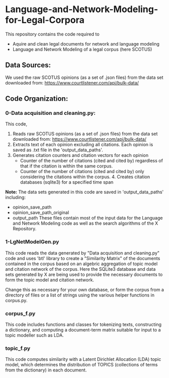 # Language-and-Network-Modeling-for-Legal-Corpora
This repository contains the code required to
- Aquire and clean legal documents for network and language modeling
- Language and Network Modeling of a legal corpus (here SCOTUS)
## Data Sources:
We used the raw SCOTUS opinions (as a set of .json files) from the data set downloaded from: https://www.courtlistener.com/api/bulk-data/

## Code Organization:

### 0-Data acquisition and cleaning.py:
This code, 
   1. Reads raw SCOTUS opinions (as a set of .json files) from the data set downloaded from: https://www.courtlistener.com/api/bulk-data/
   2. Extracts text of each opinion excluding all citations. Each opinion is saved as .txt file in the 'output_data_paths'.
   3. Generates citation counters and citation vectors for each opinion
        - Counter of the number of citations (cited and cited by) regardless of that if the citation is within the same corpus.
        - Counter of the number of citations (cited and cited by) only considering the citations within the corpus.
    4.  Creates citation databases (sqlite3) for a specified time span
   
**Note:**   The data sets generated in this code are saved in 'output_data_paths' including:
- opinion_save_path
- opinion_save_path_original
- output_path
These files contain most of the input data for the Language and Network Modeling code as well as the search algorithms of the X Repository.

### 1-LgNetModelGen.py
This code reads the data generated by "Data acquisition and cleaning.py" code and uses 'btl' library to create a "Similarity Matrix" of the documents contained in the corpus based on an algebric aggregation of topic model and citation network of the corpus.
Here the SQLite3 database and data sets generated by X are being used
to provide the necessary documents to form the topic model and citation network.

Change this as necessary for your own database, or form the corpus
from a directory of files or a list of strings using the various
helper functions in corpus.py.

### corpus_f.py
This code includes functions and classes for tokenizing texts, constructing a
dictionary, and computing a document-term matrix suitable 
for input to a topic modeller such as LDA.


### topic_f.py
This code computes similarity with a Latent Dirichlet Allocation (LDA) topic model, 
which determines the distribution of TOPICS (collections of terms from
the dictionary) in each document.
